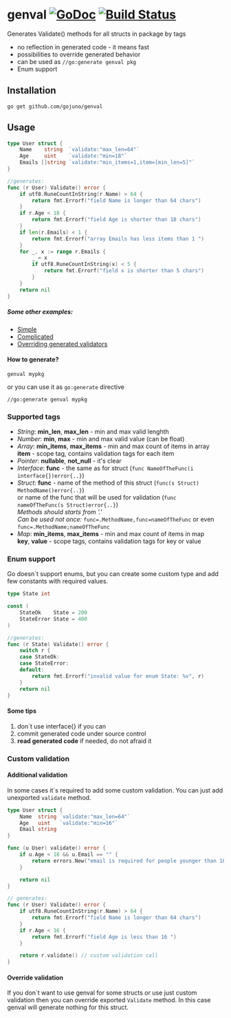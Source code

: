 # genval [![GoDoc](https://godoc.org/github.com/gojuno/genval?status.svg)](http://godoc.org/github.com/gojuno/genval) [![Build Status](https://travis-ci.org/gojuno/genval.svg?branch=master)](https://travis-ci.org/gojuno/genval)

Generates Validate() methods for all structs in package by tags
- no reflection in generated code - it means fast  
- possibilities to override generated behavior
- can be used as `//go:generate genval pkg` 
- Enum support 

## Installation

    go get github.com/gojuno/genval


Usage
------

```go
type User struct {
    Name    string  `validate:"max_len=64"`
    Age     uint    `validate:"min=18"`
    Emails []string `validate:"min_items=1,item=[min_len=5]"`
}

//generates:
func (r User) Validate() error {
    if utf8.RuneCountInString(r.Name) > 64 {
        return fmt.Errorf("field Name is longer than 64 chars")
    }
    if r.Age < 18 {
        return fmt.Errorf("field Age is shorter than 18 chars")
    }
    if len(r.Emails) < 1 {
        return fmt.Errorf("array Emails has less items than 1 ")
    }
    for _, x := range r.Emails {
        _ = x
        if utf8.RuneCountInString(x) < 5 {
            return fmt.Errorf("field x is shorter than 5 chars")
        }
    }
    return nil
}
```

##### Some other examples:
- [Simple](https://github.com/gojuno/genval/tree/master/examples/simple)
- [Complicated](https://github.com/gojuno/genval/tree/master/examples/complicated)
- [Overriding generated validators](https://github.com/gojuno/genval/tree/master/examples/overriding)

#### How to generate?

    genval mypkg

or you can use it as `go:generate` directive  

    //go:generate genval mypkg

### Supported tags
- *String*: **min_len**, **max_len** - min and max valid lenghth 
- *Number*: **min**, **max** - min and max valid value (can be float)
- *Array*:  **min_items**, **max_items** - min and max count of items in array  
    **item** - scope tag, contains validation tags for each item
- *Pointer*: **nullable**, **not_null** - it's clear
- *Interface*: **func** - the same as for struct (`func NameOfTheFunc(i interface{})error{..}`)
- *Struct*: **func** - name of the method of this struct (`func(s Struct) MethodName()error{..}`)  
    or name of the func that will be used for validation (`func nameOfTheFunc(s Struct)error{..}`)      
    *Methods should starts from '.'*  
    *Can be used not once:* `func=.MethodName,func=nameOfTheFunc` or even `func=.MethodName;nameOfTheFunc`    
- *Map*: **min_items**, **max_items** - min and max count of items in map  
    **key**, **value** - scope tags, contains validation tags for key or value 

### Enum support
Go doesn`t support enums, but you can create some custom type and add few constants with required values.

```go
type State int

const (
    StateOk    State = 200
    StateError State = 400
)

//generates:
func (r State) Validate() error {
    switch r {
    case StateOk:
    case StateError:
    default:
        return fmt.Errorf("invalid value for enum State: %v", r)
    }
    return nil
}
```

#### Some tips
1. don`t use interface{} if you can
2. commit generated code under source control
3. **read generated code** if needed, do not afraid it

### Custom validation
#### Additional validation
In some cases it\`s required to add some custom validation. You can just add unexported `validate` method.
```go
type User struct {
    Name  string `validate:"max_len=64"`
    Age   uint   `validate:"min=16"`
    Email string
}

func (u User) validate() error {
    if u.Age < 18 && u.Email == "" {
        return errors.New("email is required for people younger than 18")
    }

    return nil
}

// generates:
func (r User) Validate() error {
	if utf8.RuneCountInString(r.Name) > 64 {
		return fmt.Errorf("field Name is longer than 64 chars")
	}
	if r.Age < 16 {
		return fmt.Errorf("field Age is less than 16 ")
	}

	return r.validate() // custom validation call
}
```
#### Override validation
If you don\`t want to use genval for some structs or use just custom validation then you can override exported `Validate` method. In this case genval will generate nothing for this struct.
